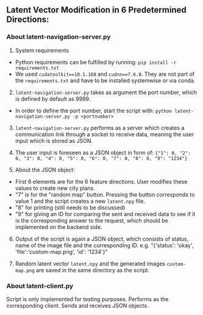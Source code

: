 ## Latent Vector Modification in 6 Predetermined Directions:

### About latent-navigation-server.py

1) System requirements 

- Python requirements can be fulfilled by running:
`pip install -r requirements.txt`
- We used `cudatoolkit==10.1.168` and `cudnn==7.6.0`. They are not part of the `requirements.txt` and have to be installed systemwise or via conda.

2) `latent-navigation-server.py` takes as argument the port number, which is defined by default as 9999.

  - In order to define the port number, start the script with: `python latent-navigation-server.py -p <portnumber>`

3) `latent-navigation-server.py` performs as a server which creates a communication link through a socket to receive data, meaning the user input which is stored as JSON.

4) The user input is foreseen as a JSON object in form of: 
`{"1": 0, "2": 0, "3": 0, "4": 0, "5": 0, "6": 0, "7": 0, "8": 0, "9": "1234"}`

5) About the JSON object:
  - First 6 elements are for the 6 feature directions. User modifies these values to create new city plans.
  - "7" is for the "random map" button. Pressing the button corresponds to value 1 and the script creates a new `latent.npy` file.
  - "8" for printing (still needs to be discussed)
  - "9" for giving an ID for comparing the sent and received data to see if it is the corresponding answer to the request, which should be implemented on the backend side.
   
6) Output of the script is again a JSON object, which consists of status, name of the image file and the corresponding ID. e.g. "{'status': 'okay', 'file':'custom-map.png', 'id': '1234'}"

7) Random latent vector `latent.npy` and the generated images `custom-map.png` are saved in the same directory as the script.

### About latent-client.py

Script is only implemented for testing purposes. Performs as the corresponding client. Sends and receives JSON objects.
